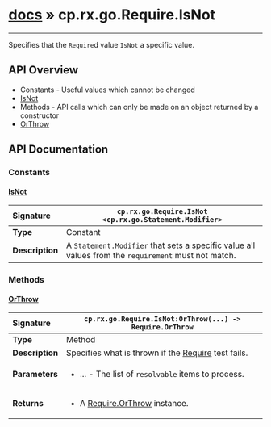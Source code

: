 # [docs](index.md) » cp.rx.go.Require.IsNot
---

Specifies that the `Require`d value `IsNot` a specific value.

## API Overview
* Constants - Useful values which cannot be changed
 * [IsNot](#isnot)
* Methods - API calls which can only be made on an object returned by a constructor
 * [OrThrow](#orthrow)

## API Documentation

### Constants

#### [IsNot](#isnot)
| <span style="float: left;">**Signature**</span> | <span style="float: left;">`cp.rx.go.Require.IsNot <cp.rx.go.Statement.Modifier>` </span>                                                          |
| -----------------------------------------------------|---------------------------------------------------------------------------------------------------------|
| **Type**                                             | Constant |
| **Description**                                      | A `Statement.Modifier` that sets a specific value all values from the `requirement` must not match. |

### Methods

#### [OrThrow](#orthrow)
| <span style="float: left;">**Signature**</span> | <span style="float: left;">`cp.rx.go.Require.IsNot:OrThrow(...) -> Require.OrThrow` </span>                                                          |
| -----------------------------------------------------|---------------------------------------------------------------------------------------------------------|
| **Type**                                             | Method |
| **Description**                                      | Specifies what is thrown if the [Require](cp.rx.go.Require.md) test fails. |
| **Parameters**                                       | <ul><li>...  - The list of <code>resolvable</code> items to process.</li></ul> |
| **Returns**                                          | <ul><li>A <a href="cp.rx.go.Require.OrThrow.md">Require.OrThrow</a> instance.</li></ul> |

